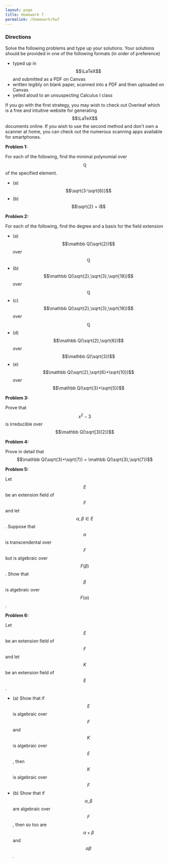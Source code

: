 ```yaml
---
layout: page
title: Homework 7
permalink: /homework/hw7
---
```


### Directions
Solve the following problems and type up your solutions.  Your solutions should be provided in one of the following formats (in order of preference)
* typed up in $$\LaTeX$$ and submitted as a PDF on Canvas
* written legibly on blank paper, scanned into a PDF and then uploaded on Canvas
* yelled aloud to an unsuspecting Calculus I class

If you go with the first strategy, you may wish to check out Overleaf which is a free and intuitive website for generating $$\LaTeX$$ documents online.
If you wish to use the second method and don't own a scanner at home, you can check out the numerous scanning apps available for smartphones.

**Problem 1:**  

For each of the following, find the minimal polynomial over $$\mathbb Q$$ of the specified element.

* (a) $$\sqrt{3-\sqrt{6}}$$
* (b) $$\sqrt{2} + i$$

**Problem 2:**

For each of the following, find the degree and a basis for the field extension 

* (a) $$\mathbb Q(\sqrt{2})$$ over $$\mathbb Q$$
* (b) $$\mathbb Q(\sqrt{2},\sqrt{3},\sqrt{18})$$ over $$\mathbb Q$$
* (c) $$\mathbb Q(\sqrt{2},\sqrt{3},\sqrt{18})$$ over $$\mathbb Q$$
* (d) $$\mathbb Q(\sqrt{2},\sqrt{6})$$ over $$\mathbb Q(\sqrt{3})$$
* (e) $$\mathbb Q(\sqrt{2},\sqrt{6}+\sqrt{10})$$ over $$\mathbb Q(\sqrt{3}+\sqrt{5})$$

**Problem 3:**

Prove that $$x^2-3$$ is irreducible over $$\mathbb Q(\sqrt[3]{2})$$

**Problem 4:**

Prove in detail that $$\mathbb Q(\sqrt{3}+\sqrt{7}) = \mathbb Q(\sqrt{3},\sqrt{7})$$

**Problem 5:**

Let $$E$$ be an extension field of $$F$$ and let $$\alpha,\beta\in E$$.
Suppose that $$\alpha$$ is transcendental over $$F$$ but is algebraic over $$F(\beta)$$.
Show that $$\beta$$ is algebraic over $$F(\alpha)$$.

**Problem 6:**

Let $$E$$ be an extension field of $$F$$ and let $$K$$ be an extension field of $$E$$.

* (a) Show that if $$E$$ is algebraic over $$F$$ and $$K$$ is algebraic over $$E$$, then $$K$$ is algebraic over $$F$$
* (b) Show that if $$\alpha,\beta$$ are algebraic over $$F$$, then so too are $$\alpha+\beta$$ and $$\alpha\beta$$.



